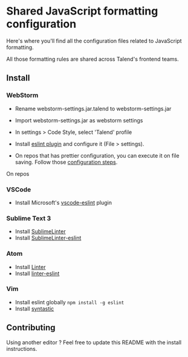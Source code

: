 # Shared JavaScript formatting configuration

Here's where you'll find all the configuration files related to JavaScript
formatting.

All those formatting rules are shared across Talend's frontend teams.

## Install

### WebStorm

* Rename webstorm-settings.jar.talend to webstorm-settings.jar
* Import webstorm-settings.jar as webstorm settings
* In settings > Code Style, select 'Talend' profile
* Install [eslint plugin](https://plugins.jetbrains.com/plugin/7494-eslint) and configure it (File > settings).

* On repos that has prettier configuration, you can execute it on file saving. Follow those [configuration steps](https://github.com/prettier/prettier/blob/master/editors/webstorm/README.md).

On repos

### VSCode

* Install Microsoft's [vscode-eslint](https://github.com/Microsoft/vscode-eslint) plugin

### Sublime Text 3

* Install [SublimeLinter](http://www.sublimelinter.com/)
* Install [SublimeLinter-eslint](https://github.com/roadhump/SublimeLinter-eslint)

### Atom

* Install [Linter](https://github.com/steelbrain/linter)
* Install [linter-eslint](https://github.com/AtomLinter/linter-eslint)

### Vim

* Install eslint globally `npm install -g eslint`
* Install [syntastic](https://github.com/scrooloose/syntastic)

## Contributing

Using another editor ?
Feel free to update this README with the install instructions.
